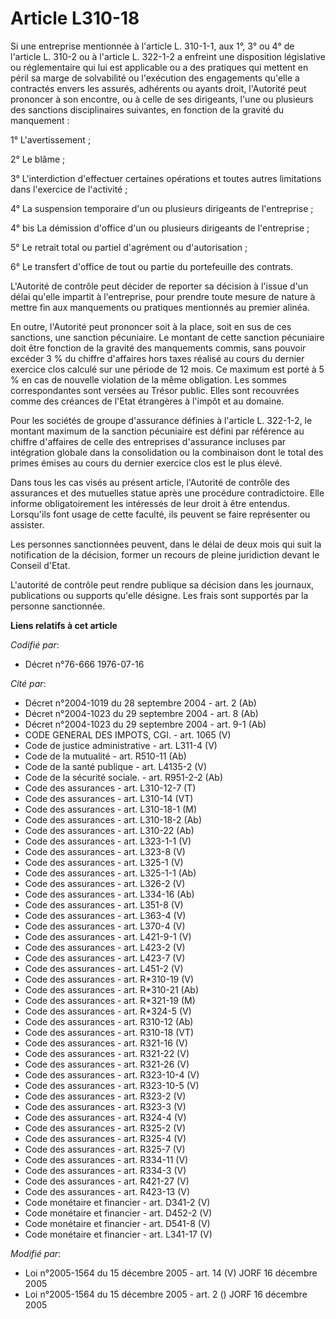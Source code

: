 # Article L310-18

Si une entreprise mentionnée à l'article L. 310-1-1, aux 1°, 3° ou 4° de l'article L. 310-2 ou à l'article L. 322-1-2 a
enfreint une disposition législative ou réglementaire qui lui est applicable ou a des pratiques qui mettent en péril sa marge
de solvabilité ou l'exécution des engagements qu'elle a contractés envers les assurés, adhérents ou ayants droit, l'Autorité
peut prononcer à son encontre, ou à celle de ses dirigeants, l'une ou plusieurs des sanctions disciplinaires suivantes, en
fonction de la gravité du manquement :

1° L'avertissement ;

2° Le blâme ;

3° L'interdiction d'effectuer certaines opérations et toutes autres limitations dans l'exercice de l'activité ;

4° La suspension temporaire d'un ou plusieurs dirigeants de l'entreprise ;

4° bis La démission d'office d'un ou plusieurs dirigeants de l'entreprise ;

5° Le retrait total ou partiel d'agrément ou d'autorisation ;

6° Le transfert d'office de tout ou partie du portefeuille des contrats.

L'Autorité de contrôle peut décider de reporter sa décision à l'issue d'un délai qu'elle impartit à l'entreprise, pour
prendre toute mesure de nature à mettre fin aux manquements ou pratiques mentionnés au premier alinéa.

En outre, l'Autorité peut prononcer soit à la place, soit en sus de ces sanctions, une sanction pécuniaire. Le montant de
cette sanction pécuniaire doit être fonction de la gravité des manquements commis, sans pouvoir excéder 3 % du chiffre
d'affaires hors taxes réalisé au cours du dernier exercice clos calculé sur une période de 12 mois. Ce maximum est porté à 5
% en cas de nouvelle violation de la même obligation. Les sommes correspondantes sont versées au Trésor public. Elles sont
recouvrées comme des créances de l'Etat étrangères à l'impôt et au domaine.

Pour les sociétés de groupe d'assurance définies à l'article L. 322-1-2, le montant maximum de la sanction pécuniaire est
défini par référence au chiffre d'affaires de celle des entreprises d'assurance incluses par intégration globale dans la
consolidation ou la combinaison dont le total des primes émises au cours du dernier exercice clos est le plus élevé.

Dans tous les cas visés au présent article, l'Autorité de contrôle des assurances et des mutuelles statue après une procédure
contradictoire. Elle informe obligatoirement les intéressés de leur droit à être entendus. Lorsqu'ils font usage de cette
faculté, ils peuvent se faire représenter ou assister.

Les personnes sanctionnées peuvent, dans le délai de deux mois qui suit la notification de la décision, former un recours de
pleine juridiction devant le Conseil d'Etat.

L'autorité de contrôle peut rendre publique sa décision dans les journaux, publications ou supports qu'elle désigne. Les
frais sont supportés par la personne sanctionnée.

**Liens relatifs à cet article**

_Codifié par_:

  - Décret n°76-666 1976-07-16

_Cité par_:

  - Décret n°2004-1019 du 28 septembre 2004 - art. 2 (Ab)
  - Décret n°2004-1023 du 29 septembre 2004 - art. 8 (Ab)
  - Décret n°2004-1023 du 29 septembre 2004 - art. 9-1 (Ab)
  - CODE GENERAL DES IMPOTS, CGI. - art. 1065 (V)
  - Code de justice administrative - art. L311-4 (V)
  - Code de la mutualité - art. R510-11 (Ab)
  - Code de la santé publique - art. L4135-2 (V)
  - Code de la sécurité sociale. - art. R951-2-2 (Ab)
  - Code des assurances - art. L310-12-7 (T)
  - Code des assurances - art. L310-14 (VT)
  - Code des assurances - art. L310-18-1 (M)
  - Code des assurances - art. L310-18-2 (Ab)
  - Code des assurances - art. L310-22 (Ab)
  - Code des assurances - art. L323-1-1 (V)
  - Code des assurances - art. L323-8 (V)
  - Code des assurances - art. L325-1 (V)
  - Code des assurances - art. L325-1-1 (Ab)
  - Code des assurances - art. L326-2 (V)
  - Code des assurances - art. L334-16 (Ab)
  - Code des assurances - art. L351-8 (V)
  - Code des assurances - art. L363-4 (V)
  - Code des assurances - art. L370-4 (V)
  - Code des assurances - art. L421-9-1 (V)
  - Code des assurances - art. L423-2 (V)
  - Code des assurances - art. L423-7 (V)
  - Code des assurances - art. L451-2 (V)
  - Code des assurances - art. R*310-19 (V)
  - Code des assurances - art. R*310-21 (Ab)
  - Code des assurances - art. R*321-19 (M)
  - Code des assurances - art. R*324-5 (V)
  - Code des assurances - art. R310-12 (Ab)
  - Code des assurances - art. R310-18 (VT)
  - Code des assurances - art. R321-16 (V)
  - Code des assurances - art. R321-22 (V)
  - Code des assurances - art. R321-26 (V)
  - Code des assurances - art. R323-10-4 (V)
  - Code des assurances - art. R323-10-5 (V)
  - Code des assurances - art. R323-2 (V)
  - Code des assurances - art. R323-3 (V)
  - Code des assurances - art. R324-4 (V)
  - Code des assurances - art. R325-2 (V)
  - Code des assurances - art. R325-4 (V)
  - Code des assurances - art. R325-7 (V)
  - Code des assurances - art. R334-11 (V)
  - Code des assurances - art. R334-3 (V)
  - Code des assurances - art. R421-27 (V)
  - Code des assurances - art. R423-13 (V)
  - Code monétaire et financier - art. D341-2 (V)
  - Code monétaire et financier - art. D452-2 (V)
  - Code monétaire et financier - art. D541-8 (V)
  - Code monétaire et financier - art. L341-17 (V)

_Modifié par_:

  - Loi n°2005-1564 du 15 décembre 2005 - art. 14 (V) JORF 16 décembre 2005
  - Loi n°2005-1564 du 15 décembre 2005 - art. 2 () JORF 16 décembre 2005
